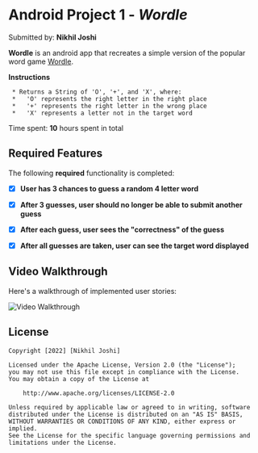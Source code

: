 # Android Project 1 - *Wordle*

Submitted by: **Nikhil Joshi**

**Wordle** is an android app that recreates a simple version of the popular word game [Wordle](https://www.nytimes.com/games/wordle/index.html). 

**Instructions**
     
     * Returns a String of 'O', '+', and 'X', where:
     *   'O' represents the right letter in the right place
     *   '+' represents the right letter in the wrong place
     *   'X' represents a letter not in the target word

Time spent: **10** hours spent in total

## Required Features

The following **required** functionality is completed:

- [X] **User has 3 chances to guess a random 4 letter word**
- [X] **After 3 guesses, user should no longer be able to submit another guess**
- [X] **After each guess, user sees the "correctness" of the guess**
- [X] **After all guesses are taken, user can see the target word displayed**


## Video Walkthrough

Here's a walkthrough of implemented user stories:

<img src='' title='Video Walkthrough' width='' alt='Video Walkthrough' />


## License

    Copyright [2022] [Nikhil Joshi]

    Licensed under the Apache License, Version 2.0 (the "License");
    you may not use this file except in compliance with the License.
    You may obtain a copy of the License at

        http://www.apache.org/licenses/LICENSE-2.0

    Unless required by applicable law or agreed to in writing, software
    distributed under the License is distributed on an "AS IS" BASIS,
    WITHOUT WARRANTIES OR CONDITIONS OF ANY KIND, either express or implied.
    See the License for the specific language governing permissions and
    limitations under the License.
